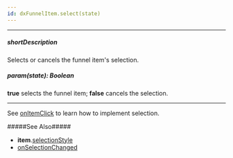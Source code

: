 ```yaml
---
id: dxFunnelItem.select(state)
---
```

---
##### shortDescription
Selects or cancels the funnel item's selection.

##### param(state): Boolean
**true** selects the funnel item; **false** cancels the selection.

---
See [onItemClick](/api-reference/20%20Data%20Visualization%20Widgets/dxFunnel/1%20Configuration/onItemClick.md '/Documentation/ApiReference/UI_Components/dxFunnel/Configuration/#onItemClick') to learn how to implement selection.

#####See Also#####
- **item**.[selectionStyle](/api-reference/20%20Data%20Visualization%20Widgets/dxFunnel/1%20Configuration/item/selectionStyle '/Documentation/ApiReference/UI_Components/dxFunnel/Configuration/item/selectionStyle/')
- [onSelectionChanged](/api-reference/20%20Data%20Visualization%20Widgets/dxFunnel/1%20Configuration/onSelectionChanged.md '/Documentation/ApiReference/UI_Components/dxFunnel/Configuration/#onSelectionChanged')